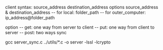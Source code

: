 client syntax: source_address destination_address options
source_address & destination_address
-- for local: folder_path
-- for outer_computer: ip_address@folder_path

option
-- get: one way from server to client
-- put: one way from client to server
-- post: two ways sync

gcc server_sync.c ../utils/*.c -o server -lssl -lcrypto